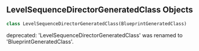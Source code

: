 ## LevelSequenceDirectorGeneratedClass Objects

```python
class LevelSequenceDirectorGeneratedClass(BlueprintGeneratedClass)
```

deprecated: 'LevelSequenceDirectorGeneratedClass' was renamed to 'BlueprintGeneratedClass'.

<a id="unreal.AnimBlueprintGeneratedClass"></a>
